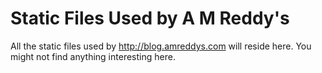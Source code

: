 # Static Files Used by A M Reddy's
All the static files used by http://blog.amreddys.com will reside here. You might not find anything interesting here.
